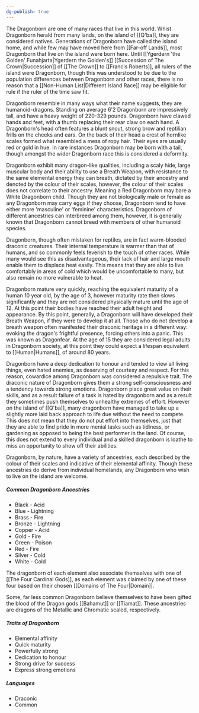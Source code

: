 ```yaml
---
dg-publish: true
---
```


The Dragonborn are one of many races that live in this world. Whist Dragonborn herald from many lands, on the island of [[Q'ba]], they are considered natives. Generations of Dragonborn have called the island home, and while few may have moved here from [[Far-off Lands]], most Dragonborn that live on the island were born here. Until [[Ygerdern 'the Golden' Funahjarta|Ygerdern the Golden's]] [[Succession of The Crown|Succession]] of [[The Crown]] to [[Francis Roberts]], all rulers of the island were Dragonborn, though this was understood to be due to the population differences between Dragonborn and other races, there is no reason that a [[Non-Human List|Different Island Race]] may be eligible for rule if the ruler of the time saw fit.

Dragonborn resemble in many ways what their name suggests, they are humanoid-dragons. Standing on average 6'2 Dragonborn are impressively tall, and have a heavy weight of 220-329 pounds. Dragonborn have clawed hands and feet, with a thumb replacing their rear claw on each hand. A Dragonborn's head often features a blunt snout, strong brow and reptilian frills on the cheeks and ears. On the back of their head a crest of hornlike scales formed what resembled a mess of ropy hair. Their eyes are usually red or gold in hue. In rare instances Dragonborn may be born with a tail, though amongst the wider Dragonborn race this is considered a deformity. 

Dragonborn exhibit many dragon-like qualities, including a scaly hide, large muscular body and their ability to use a Breath Weapon, with resistance to the same elemental energy they can breath, dictated by their ancestry and denoted by the colour of their scales, however, the colour of their scales does not correlate to their ancestry. Meaning a Red Dragonborn may bare a White Dragonborn child. Though they are not biologically male or female as any Dragonborn may carry eggs if they choose, Dragonborn tend to have either more 'masculine' or 'feminine' characteristics. Dragonborn of different ancestries can interbreed among them, however, it is generally known that Dragonborn cannot breed with members of other humanoid species.

Dragonborn, though often mistaken for reptiles, are in fact warm-blooded draconic creatures. Their internal temperature is warmer than that of humans, and so commonly feels feverish to the touch of other races. While many would see this as disadvantageous, their lack of hair and large mouth enable them to displace heat easily. This means that they are able to live comfortably in areas of cold which would be uncomfortable to many, but also remain no more vulnerable to heat.

Dragonborn mature very quickly, reaching the equivalent maturity of a human 10 year old, by the age of 3, however maturity rate then slows significantly and they are not considered physically mature until the age of 12. At this point their bodies have reached their adult height and appearance. By this point, generally, a Dragonborn will have developed their Breath Weapon, if they were to develop it at all. Those who do not develop a breath weapon often manifested their draconic heritage in a different way: evoking the dragon's frightful presence, forcing others into a panic. This was known as Dragonfear. At the age of 15 they are considered legal adults in Dragonborn society, at this point they could expect a lifespan equivalent to [[Human|Humans]], of around 80 years.

Dragonborn have a deep dedication to honour and tended to view all living things, even hated enemies, as deserving of courtesy and respect. For this reason, cowardice among Dragonborn was considered a repulsive trait. The draconic nature of Dragonborn gives them a strong self-consciousness and a tendency towards strong emotions. Dragonborn place great value on their skills, and as a result failure of a task is hated by dragonborn and as a result they sometimes push themselves to unhealthy extremes of effort. However on the island of [[Q'ba]], many dragonborn have managed to take up a slightly more laid back approach to life due without the need to compete. This does not mean that they do not put effort into themselves, just that they are able to find pride in more menial tasks such as tidiness, or gardening as opposed to being the best performer in the land. Of course, this does not extend to every individual and a skilled dragonborn is loathe to miss an opportunity to show off their abilities.

Dragonborn, by nature, have a variety of ancestries, each described by the colour of their scales and indicative of their elemental affinity. Though these ancestries do derive from individual homelands, any Dragonborn who wish to live on the island are welcome.

##### Common Dragonborn Ancestries
- Black - Acid
- Blue - Lightning
- Brass - Fire
- Bronze - Lightning
- Copper - Acid
- Gold - Fire
- Green - Poison
- Red - Fire
- Silver - Cold
- White - Cold

The dragonborn of each element also associate themselves with one of [[The Four Cardinal Gods]], as each element was claimed by one of these four based on their chosen [[Domains of The Four|Domain]].

Some, far less common Dragonborn believe themselves to have been gifted the blood of the Dragon gods [[Bahamut]] or [[Tiamat]]. These ancestries are dragons of the Metallic and Chromatic scaled, respectively.

##### Traits of Dragonborn
- Elemental affinity
- Quick maturity
- Powerfully strong
- Dedication to honour
- Strong drive for success
- Express strong emotions

##### Languages
- Draconic
- Common
